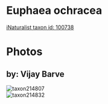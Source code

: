 
Euphaea ochracea
================
  
[iNaturalist taxon id: 100738](https://www.inaturalist.org/taxa/100738)
# Photos

## by: Vijay Barve
  
![taxon214807](https://inaturalist-open-data.s3.amazonaws.com/photos/250053/medium.JPG)  
![taxon214832](https://inaturalist-open-data.s3.amazonaws.com/photos/250078/medium.JPG)
